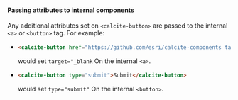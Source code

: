 #### Passing attributes to internal components

Any additional attributes set on `<calcite-button>` are passed to the internal `<a>` or `<button>` tag. For example:

- ```html
  <calcite-button href="https://github.com/esri/calcite-components target="_blank">Calcite Components on GitHub</calcite-button>
  ```

  would set `target="_blank` On the internal `<a>`.

- ```html
  <calcite-button type="submit">Submit</calcite-button>
  ```

  would set `type="submit"` On the internal `<button>`.
